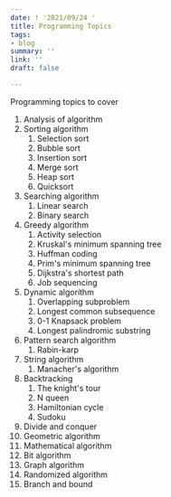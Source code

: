 ```yaml
---
date: ! '2021/09/24 '
title: Programming Topics
tags:
- blog
summary: ''
link: ''
draft: false

---
```

Programming topics to cover

 1. Analysis of algorithm
 2. Sorting algorithm
    1. Selection sort
    2. Bubble sort
    3. Insertion sort
    4. Merge sort
    5. Heap sort
    6. Quicksort
 3. Searching algorithm
    1. Linear search
    2. Binary search
 4. Greedy algorithm
    1. Activity selection
    2. Kruskal's minimum spanning tree
    3. Huffman coding
    4. Prim's minimum spanning tree
    5. Dijkstra's shortest path
    6. Job sequencing
 5. Dynamic algorithm
    1. Overlapping subproblem
    2. Longest common subsequence
    3. 0-1 Knapsack problem
    4. Longest palindromic substring
 6. Pattern search algorithm
    1. Rabin-karp
 7. String algorithm
    1. Manacher's algorithm
 8. Backtracking
    1. The knight's tour
    2. N queen
    3. Hamiltonian cycle
    4. Sudoku
 9. Divide and conquer
10. Geometric algorithm
11. Mathematical algorithm
12. Bit algorithm
13. Graph algorithm
14. Randomized algorithm
15. Branch and bound